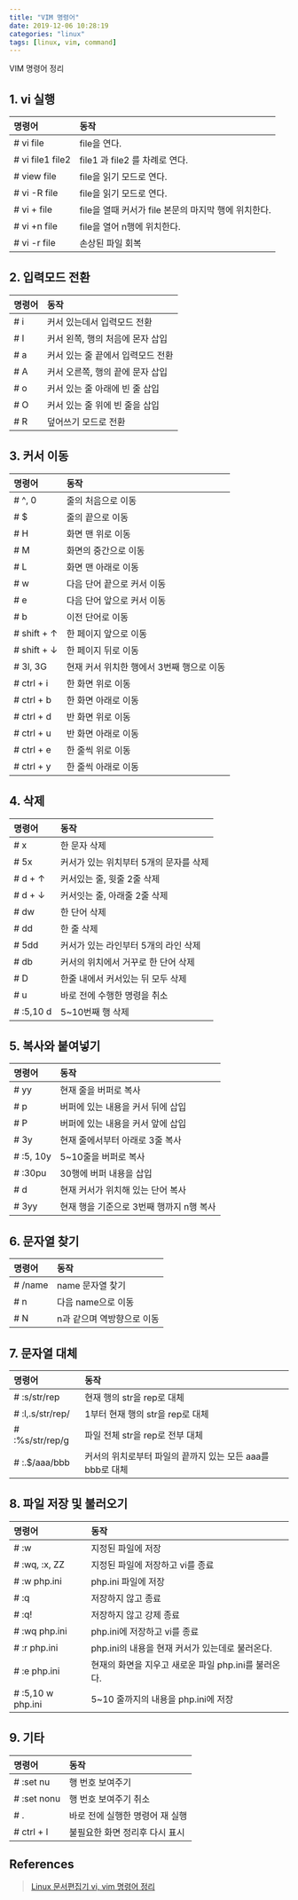 ```yaml
---
title: "VIM 명령어"
date: 2019-12-06 10:28:19
categories: "linux"
tags: [linux, vim, command]
---
```


VIM 명령어 정리

<!-- more -->

## 1. vi 실행

| 명령어 | 동작 |
|:--------|:--------|
| # vi file | file을 연다. |
| # vi file1 file2 | file1 과 file2 를 차례로 연다. |
| # view file | file을 읽기 모드로 연다. |
| # vi -R file | file을 읽기 모드로 연다. |
| # vi + file | file을 열때 커서가 file 본문의 마지막 행에 위치한다. |
| # vi +n file | file을 열어 n행에 위치한다.  |
| # vi -r file | 손상된 파일 회복 |

## 2. 입력모드 전환

| 명령어 | 동작 |
|:--------|:--------|
| # i | 커서 있는데서 입력모드 전환  |
| # I | 커서 왼쪽, 행의 처음에 몬자 삽입 |
| # a | 커서 있는 줄 끝에서 입력모드 전환 |
| # A | 커서 오른쪽, 행의 끝에 문자 삽입 |
| # o | 커서 있는 줄 아래에 빈 줄 삽입 |
| # O | 커서 있는 줄 위에 빈 줄을 삽입 |
| # R | 덮어쓰기 모드로 전환 |

## 3. 커서 이동

| 명령어 | 동작 |
|:--------|:--------|
| # ^, 0  | 줄의 처음으로 이동 |
| # $ | 줄의 끝으로 이동 |
| # H | 화면 맨 위로 이동 |
| # M | 화면의 중간으로 이동 |
| # L | 화면 맨 아래로 이동 |
| # w | 다음 단어 끝으로 커서 이동 |
| # e | 다음 단어 앞으로 커서 이동 |
| # b | 이전 단어로 이동 |
| # shift + ↑ | 한 페이지 앞으로 이동 |
| # shift + ↓ | 한 페이지 뒤로 이동 |
| # 3l, 3G | 현재 커서 위치한 행에서 3번째 행으로 이동 |
| # ctrl + i | 한 화면 위로 이동 |
| # ctrl + b | 한 화면 아래로 이동 |
| # ctrl + d | 반 화면 위로 이동 |
| # ctrl + u | 반 화면 아래로 이동 |
| # ctrl + e | 한 줄씩 위로 이동 |
| # ctrl + y | 한 줄씩 아래로 이동 |
 
## 4. 삭제

| 명령어 | 동작 |
|:--------|:--------|
| # x | 한 문자 삭제 |
| # 5x | 커서가 있는 위치부터 5개의 문자를 삭제 |
| # d + ↑ | 커서있는 줄, 윗줄 2줄 삭제 |
| # d + ↓ | 커서잇는 줄, 아래줄 2줄 삭제 |
| # dw | 한 단어 삭제 |
| # dd | 한 줄 삭제 |
| # 5dd | 커서가 있는 라인부터 5개의 라인 삭제 |
| # db | 커서의 위치에서 거꾸로 한 단어 삭제 |
| # D | 한줄 내에서 커서있는 뒤 모두 삭제 |
| # u | 바로 전에 수행한 명령을 취소 |
| # :5,10 d | 5~10번째 행 삭제 |

## 5. 복사와 붙여넣기

| 명령어 | 동작 |
|:--------|:--------|
| # yy | 현재 줄을 버퍼로 복사 |
| # p | 버퍼에 있는 내용을 커서 뒤에 삽입 |
| # P | 버퍼에 있는 내용을 커서 앞에 삽입 |
| # 3y | 현재 줄에서부터 아래로 3줄 복사 |
| # :5, 10y | 5~10줄을 버퍼로 복사 |
| # :30pu | 30행에 버퍼 내용을 삽입 |
| # d | 현재 커서가 위치해 있는 단어 복사 |
| # 3yy | 현재 행을 기준으로 3번째 행까지 n행 복사 |

## 6. 문자열 찾기

| 명령어 | 동작 |
|:--------|:--------|
| # /name | name 문자열 찾기 |
| # n | 다음 name으로 이동 |
| # N | n과 같으며 역방향으로 이동 |

## 7. 문자열 대체

| 명령어 | 동작 |
|:--------|:--------|
| # :s/str/rep | 현재 행의 str을 rep로 대체 |
| # :l,.s/str/rep/ | 1부터 현재 행의 str을 rep로 대체 |
| # :%s/str/rep/g | 파일 전체 str을 rep로 전부 대체 |
| # :.$/aaa/bbb | 커서의 위치로부터 파일의 끝까지 있는 모든 aaa를 bbb로 대체 |

## 8. 파일 저장 및 불러오기

| 명령어 | 동작 |
|:--------|:--------|
| # :w | 지정된 파일에 저장 |
| # :wq, :x, ZZ | 지정된 파일에 저장하고 vi를 종료 |
| # :w php.ini | php.ini 파일에 저장 |
| # :q | 저장하지 않고 종료 |
| # :q! | 저장하지 않고 강제 종료 |
| # :wq php.ini | php.ini에 저장하고 vi를 종료 |
| # :r php.ini | php.ini의 내용을 현재 커서가 있는데로 불러온다. |
| # :e php.ini | 현재의 화면을 지우고 새로운 파일 php.ini를 불러온다. |
| # :5,10 w php.ini | 5~10 줄까지의 내용을 php.ini에 저장 |

## 9. 기타

| 명령어 | 동작 |
|:--------|:--------|
| # :set nu | 행 번호 보여주기 |
| # :set nonu | 행 번호 보여주기 취소 |
| # . | 바로 전에 실행한 명령어 재 실행  |
| # ctrl + l | 불필요한 화면 정리후 다시 표시 |

## References
> [Linux 문서편집기 vi, vim 명령어 정리](https://hyeonstorage.tistory.com/274)  
